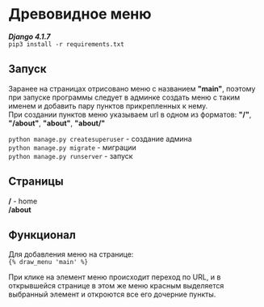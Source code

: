 # Древовидное меню  
***Django 4.1.7***  
```pip3 install -r requirements.txt```  
    
## Запуск  
Заранее на страницах отрисовано меню с названием **"main"**, поэтому при запуске программы следует в админке создать меню с таким именем и добавить пару пунктов прикрепленных к нему.  
При создании пунктов меню указываем url в одном из форматов: **"/"**, **"/about"**, **"about"**, **"about/"**  
    
```python manage.py createsuperuser``` - создание админа    
```python manage.py migrate``` - миграции  
```python manage.py runserver``` - запуск   
   
## Страницы  
**/** - home  
**/about**  
  
## Функционал  
Для добавления меню на странице:    
```{% draw_menu 'main' %}```   
  
При клике на элемент меню происходит переход по URL, и в открывшейся странице в этом же меню красным выделяется выбранный элемент и откроются все его дочерние пункты.
